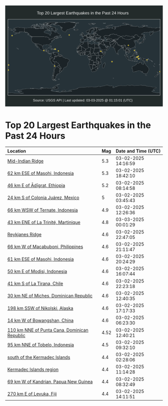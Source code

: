 ![Map](./map.png)

# Top 20 Largest Earthquakes in the Past 24 Hours

| Location | Mag | Date and Time (UTC) |
|:---|:---|:---|
| [Mid-Indian Ridge](https://earthquake.usgs.gov/earthquakes/eventpage/us6000pwg6) | 5.3 | 03-02-2025 14:16:59 |
| [62 km ESE of Masohi, Indonesia](https://earthquake.usgs.gov/earthquakes/eventpage/us6000pwh1) | 5.3 | 03-02-2025 18:42:10 |
| [46 km E of Ādīgrat, Ethiopia](https://earthquake.usgs.gov/earthquakes/eventpage/us6000pwew) | 5.2 | 03-02-2025 08:14:58 |
| [24 km S of Colonia Juárez, Mexico](https://earthquake.usgs.gov/earthquakes/eventpage/us6000pwe1) | 5 | 03-02-2025 03:45:43 |
| [66 km WSW of Ternate, Indonesia](https://earthquake.usgs.gov/earthquakes/eventpage/us6000pwft) | 4.9 | 03-02-2025 12:26:36 |
| [43 km ENE of La Trinité, Martinique](https://earthquake.usgs.gov/earthquakes/eventpage/us6000pwis) | 4.8 | 03-03-2025 00:01:29 |
| [Reykjanes Ridge](https://earthquake.usgs.gov/earthquakes/eventpage/us6000pwif) | 4.6 | 03-02-2025 22:47:05 |
| [66 km W of Macabuboni, Philippines](https://earthquake.usgs.gov/earthquakes/eventpage/us6000pwhs) | 4.6 | 03-02-2025 21:11:47 |
| [61 km ESE of Masohi, Indonesia](https://earthquake.usgs.gov/earthquakes/eventpage/us6000pwhl) | 4.6 | 03-02-2025 20:24:29 |
| [50 km E of Modisi, Indonesia](https://earthquake.usgs.gov/earthquakes/eventpage/us6000pwgj) | 4.6 | 03-02-2025 16:07:44 |
| [41 km S of La Tirana, Chile](https://earthquake.usgs.gov/earthquakes/eventpage/us6000pwi1) | 4.6 | 03-02-2025 22:23:18 |
| [30 km NE of Miches, Dominican Republic](https://earthquake.usgs.gov/earthquakes/eventpage/pt25061001) | 4.6 | 03-02-2025 12:40:35 |
| [198 km SSW of Nikolski, Alaska](https://earthquake.usgs.gov/earthquakes/eventpage/us6000pwgw) | 4.6 | 03-02-2025 17:17:33 |
| [14 km W of Bowangshan, China](https://earthquake.usgs.gov/earthquakes/eventpage/us6000pwej) | 4.6 | 03-02-2025 06:23:30 |
| [110 km NNE of Punta Cana, Dominican Republic](https://earthquake.usgs.gov/earthquakes/eventpage/pr2025061002) | 4.52 | 03-02-2025 12:40:21 |
| [95 km NNE of Tobelo, Indonesia](https://earthquake.usgs.gov/earthquakes/eventpage/us6000pwf7) | 4.5 | 03-02-2025 09:32:10 |
| [south of the Kermadec Islands](https://earthquake.usgs.gov/earthquakes/eventpage/us6000pwdp) | 4.4 | 03-02-2025 02:28:06 |
| [Kermadec Islands region](https://earthquake.usgs.gov/earthquakes/eventpage/us6000pwfl) | 4.4 | 03-02-2025 11:14:28 |
| [69 km W of Kandrian, Papua New Guinea](https://earthquake.usgs.gov/earthquakes/eventpage/us6000pwez) | 4.4 | 03-02-2025 08:32:49 |
| [270 km E of Levuka, Fiji](https://earthquake.usgs.gov/earthquakes/eventpage/us6000pwg3) | 4.4 | 03-02-2025 14:11:51 |
